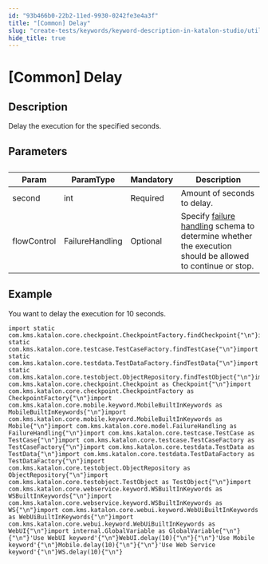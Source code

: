 ```yaml
---
id: "93b466b0-22b2-11ed-9930-0242fe3e4a3f"
title: "[Common] Delay"
slug: "create-tests/keywords/keyword-description-in-katalon-studio/utilities-keywords/common-delay"
hide_title: true
---
```


# <a id="id_0" class="anchor_top_offset"/><a id="ariaid-title1" class="anchor_top_offset"/>[Common] Delay


## <a id="id_0__id_1" class="anchor_top_offset"/>Description  

              
<p xmlns="http://www.w3.org/1999/xhtml" className="p">Delay the execution for the specified seconds.</p> 
      

## <a id="id_0__id_2" class="anchor_top_offset"/>Parameters  

              
<table xmlns="http://www.w3.org/1999/xhtml" className="table anchor_top_offset" id="id_0__d4f28434-5198-48f0-aed2-c145eb4fc537"><caption /><thead className="thead"><tr className><th className="entry anchor_top_offset" id="id_0__d4f28434-5198-48f0-aed2-c145eb4fc537__entry__1">Param</th><th className="entry anchor_top_offset" id="id_0__d4f28434-5198-48f0-aed2-c145eb4fc537__entry__2">ParamType</th><th className="entry anchor_top_offset" id="id_0__d4f28434-5198-48f0-aed2-c145eb4fc537__entry__3">Mandatory</th><th className="entry anchor_top_offset" id="id_0__d4f28434-5198-48f0-aed2-c145eb4fc537__entry__4">Description</th></tr></thead><tbody className="tbody"><tr className><td className="entry" headers="id_0__d4f28434-5198-48f0-aed2-c145eb4fc537__entry__1 id_0__d4f28434-5198-48f0-aed2-c145eb4fc537__entry__2 id_0__d4f28434-5198-48f0-aed2-c145eb4fc537__entry__3 id_0__d4f28434-5198-48f0-aed2-c145eb4fc537__entry__4 ">second</td><td className="entry" headers="id_0__d4f28434-5198-48f0-aed2-c145eb4fc537__entry__1 id_0__d4f28434-5198-48f0-aed2-c145eb4fc537__entry__2 id_0__d4f28434-5198-48f0-aed2-c145eb4fc537__entry__3 id_0__d4f28434-5198-48f0-aed2-c145eb4fc537__entry__4 ">int</td><td className="entry" headers="id_0__d4f28434-5198-48f0-aed2-c145eb4fc537__entry__1 id_0__d4f28434-5198-48f0-aed2-c145eb4fc537__entry__2 id_0__d4f28434-5198-48f0-aed2-c145eb4fc537__entry__3 id_0__d4f28434-5198-48f0-aed2-c145eb4fc537__entry__4 ">Required</td><td className="entry" headers="id_0__d4f28434-5198-48f0-aed2-c145eb4fc537__entry__1 id_0__d4f28434-5198-48f0-aed2-c145eb4fc537__entry__2 id_0__d4f28434-5198-48f0-aed2-c145eb4fc537__entry__3 id_0__d4f28434-5198-48f0-aed2-c145eb4fc537__entry__4 ">Amount of seconds to delay.</td></tr><tr className><td className="entry" headers="id_0__d4f28434-5198-48f0-aed2-c145eb4fc537__entry__1 id_0__d4f28434-5198-48f0-aed2-c145eb4fc537__entry__2 id_0__d4f28434-5198-48f0-aed2-c145eb4fc537__entry__3 id_0__d4f28434-5198-48f0-aed2-c145eb4fc537__entry__4 ">flowControl</td><td className="entry" headers="id_0__d4f28434-5198-48f0-aed2-c145eb4fc537__entry__1 id_0__d4f28434-5198-48f0-aed2-c145eb4fc537__entry__2 id_0__d4f28434-5198-48f0-aed2-c145eb4fc537__entry__3 id_0__d4f28434-5198-48f0-aed2-c145eb4fc537__entry__4 ">FailureHandling</td><td className="entry" headers="id_0__d4f28434-5198-48f0-aed2-c145eb4fc537__entry__1 id_0__d4f28434-5198-48f0-aed2-c145eb4fc537__entry__2 id_0__d4f28434-5198-48f0-aed2-c145eb4fc537__entry__3 id_0__d4f28434-5198-48f0-aed2-c145eb4fc537__entry__4 ">Optional</td><td className="entry" headers="id_0__d4f28434-5198-48f0-aed2-c145eb4fc537__entry__1 id_0__d4f28434-5198-48f0-aed2-c145eb4fc537__entry__2 id_0__d4f28434-5198-48f0-aed2-c145eb4fc537__entry__3 id_0__d4f28434-5198-48f0-aed2-c145eb4fc537__entry__4 ">Specify <a className="xref" href="/maintain/configure-failure-handling-settings-in-katalon-studio">failure handling</a> schema to         determine whether the execution should be allowed to continue or         stop.</td></tr></tbody></table> 
      

## <a id="id_0__id_3" class="anchor_top_offset"/>Example 

              
<p xmlns="http://www.w3.org/1999/xhtml" className="p">You want to delay the execution for 10 seconds.</p> 
              
<pre xmlns="http://www.w3.org/1999/xhtml" className="pre codeblock"><code>import static com.kms.katalon.core.checkpoint.CheckpointFactory.findCheckpoint{"\n"}import static com.kms.katalon.core.testcase.TestCaseFactory.findTestCase{"\n"}import static com.kms.katalon.core.testdata.TestDataFactory.findTestData{"\n"}import static com.kms.katalon.core.testobject.ObjectRepository.findTestObject{"\n"}import com.kms.katalon.core.checkpoint.Checkpoint as Checkpoint{"\n"}import com.kms.katalon.core.checkpoint.CheckpointFactory as CheckpointFactory{"\n"}import com.kms.katalon.core.mobile.keyword.MobileBuiltInKeywords as MobileBuiltInKeywords{"\n"}import com.kms.katalon.core.mobile.keyword.MobileBuiltInKeywords as Mobile{"\n"}import com.kms.katalon.core.model.FailureHandling as FailureHandling{"\n"}import com.kms.katalon.core.testcase.TestCase as TestCase{"\n"}import com.kms.katalon.core.testcase.TestCaseFactory as TestCaseFactory{"\n"}import com.kms.katalon.core.testdata.TestData as TestData{"\n"}import com.kms.katalon.core.testdata.TestDataFactory as TestDataFactory{"\n"}import com.kms.katalon.core.testobject.ObjectRepository as ObjectRepository{"\n"}import com.kms.katalon.core.testobject.TestObject as TestObject{"\n"}import com.kms.katalon.core.webservice.keyword.WSBuiltInKeywords as WSBuiltInKeywords{"\n"}import com.kms.katalon.core.webservice.keyword.WSBuiltInKeywords as WS{"\n"}import com.kms.katalon.core.webui.keyword.WebUiBuiltInKeywords as WebUiBuiltInKeywords{"\n"}import com.kms.katalon.core.webui.keyword.WebUiBuiltInKeywords as WebUI{"\n"}import internal.GlobalVariable as GlobalVariable{"\n"}{"\n"}'Use WebUI keyword'{"\n"}WebUI.delay(10){"\n"}{"\n"}'Use Mobile keyword'{"\n"}Mobile.delay(10){"\n"}{"\n"}'Use Web Service keyword'{"\n"}WS.delay(10){"\n"}</code></pre> 
            
